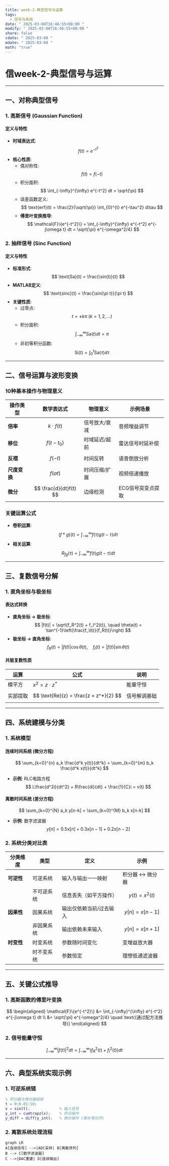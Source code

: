 ```yaml
---
title: week-2-典型信号与运算
tags:
  - 信号与系统
date: " 2025-03-08T16:46:55+08:00 "
modify: " 2025-03-08T16:46:55+08:00 "
share: false
cdate: " 2025-03-08 "
mdate: " 2025-03-08 "
math: "true"
---
```

# 信week-2-典型信号与运算

---

## 一、对称典型信号
### 1. 高斯信号 (Gaussian Function)
#### 定义与特性
- **时域表达式**:  
  $$ f(t) = e^{-t^2} $$
- **核心性质**:
  - 偶对称性: $$ f(t) = f(-t) $$
  - 积分面积:  
    $$ \int_{-\infty}^{\infty} e^{-t^2} dt = \sqrt{\pi} $$
  - 误差函数定义:  
    $$ \text{erf}(t) = \frac{2}{\sqrt{\pi}} \int_{0}^{t} e^{-\tau^2} d\tau $$
  - **傅里叶变换推导**:  
    $$ \mathcal{F}\{e^{-t^2}\} = \int_{-\infty}^{\infty} e^{-t^2} e^{-j\omega t} dt = \sqrt{\pi} e^{-\omega^2/4} $$

### 2. 抽样信号 (Sinc Function)
#### 定义与特性
- **标准形式**:  
  $$ \text{Sa}(t) = \frac{\sin(t)}{t} $$
- **MATLAB定义**:  
  $$ \text{sinc}(t) = \frac{\sin(\pi t)}{\pi t} $$
- **关键性质**:
  - 过零点: $$ t = \pm k\pi \ (k=1,2,\dots) $$
  - 积分面积:  
    $$ \int_{-\infty}^{\infty} \text{Sa}(t) dt = \pi $$
  - 非初等积分函数:  
    $$ \text{Si}(t) = \int_{0}^{t} \text{Sa}(\tau) d\tau $$

---

## 二、信号运算与波形变换
### 10种基本操作与物理意义
| 操作类型      | 数学表达式                     | 物理意义                     | 示例场景                 |
|---------------|--------------------------------|------------------------------|--------------------------|
| **倍率**      | $$ k \cdot f(t) $$            | 信号放大/衰减                | 音频增益调节            |
| **移位**      | $$ f(t - t_0) $$              | 时域延迟/超前                | 雷达信号时延补偿        |
| **反褶**      | $$ f(-t) $$                   | 时间反转                     | 语音倒放分析            |
| **尺度变换**  | $$ f(at) $$                   | 时间压缩/扩展                | 视频倍速播放            |
| **微分**      | $$ \frac{d}{dt}f(t) $$        | 边缘检测                     | ECG信号突变点提取       |

### 关键运算公式
- **卷积运算**:  
  $$ (f * g)(t) = \int_{-\infty}^{\infty} f(\tau)g(t-\tau) d\tau $$
- **相关运算**:  
  $$ R_{fg}(\tau) = \int_{-\infty}^{\infty} f(t)g(t-\tau) dt $$

---

## 三、复数信号分解
### 1. 直角坐标与极坐标
#### 表达式转换
- **直角坐标 → 极坐标**:  
  $$ 
  |f(t)| = \sqrt{f_R^2(t) + f_I^2(t)}, \quad 
  \theta(t) = \tan^{-1}\left(\frac{f_I(t)}{f_R(t)}\right)
  $$
- **极坐标 → 直角坐标**:  
  $$ 
  f_R(t) = |f(t)|\cos\theta(t), \quad 
  f_I(t) = |f(t)|\sin\theta(t)
  $$

#### 共轭复数性质
| 运算   | 公式                                     | 说明     |
| ---- | -------------------------------------- | ------ |
| 模平方  | $x^2 = z \cdot z^*$                    | 能量守恒   |
| 实部提取 | $$ \text{Re}(z) = \frac{z + z^*}{2} $$ | 信号解调基础 |

---

## 四、系统建模与分类
### 1. 系统模型
#### 连续时间系统 (微分方程)
$$ 
\sum_{k=0}^{n} a_k \frac{d^k y(t)}{dt^k} = \sum_{k=0}^{m} b_k \frac{d^k x(t)}{dt^k} 
$$
- **示例**: RLC电路方程  
  $$ L\frac{d^2i}{dt^2} + R\frac{di}{dt} + \frac{1}{C}i = v(t) $$

#### 离散时间系统 (差分方程)
$$ 
\sum_{k=0}^{N} a_k y[n-k] = \sum_{k=0}^{M} b_k x[n-k] 
$$
- **示例**: 数字滤波器  
  $$ y[n] = 0.5x[n] + 0.3x[n-1] + 0.2x[n-2] $$

### 2. 系统分类对比表
| 分类维度       | 类型             | 定义                                                                 | 示例                          |
|----------------|------------------|----------------------------------------------------------------------|-------------------------------|
| **可逆性**     | 可逆系统         | 输入与输出一一映射                                                   | 积分器 ↔ 微分器               |
|                | 不可逆系统       | 信息丢失（如平方操作）                                               | $$ y(t) = x^2(t) $$           |
| **因果性**     | 因果系统         | 输出仅依赖当前/过去输入                                              | $$ y[n] = x[n-1] $$           |
|                | 非因果系统       | 输出依赖未来输入                                                     | $$ y[n] = x[n+1] $$           |
| **时变性**     | 时变系统         | 参数随时间变化                                                       | 变增益放大器                  |
|                | 时不变系统       | 参数恒定                                                             | 理想低通滤波器                |

---

## 五、关键公式推导
### 1. 高斯函数的傅里叶变换
$$
\begin{aligned}
\mathcal{F}\{e^{-t^2}\} &= \int_{-\infty}^{\infty} e^{-t^2} e^{-j\omega t} dt \\
&= \sqrt{\pi} e^{-\omega^2/4} \quad \text{(通过配方法推导)}
\end{aligned}
$$

### 2. 信号能量守恒
$$ 
\int_{-\infty}^{\infty} |f(t)|^2 dt = \int_{-\infty}^{\infty} (f_R^2(t) + f_I^2(t)) dt 
$$

---

## 六、典型系统实现示例
### 1. 可逆系统链
```matlab
% 积分器与微分器级联
t = 0:0.01:10;
x = sin(t);             % 输入信号
y_int = cumtrapz(x);    % 积分操作
y_diff = diff(y_int);   % 微分操作 (需补零对齐)
```

### 2. 离散系统处理流程
```mermaid
graph LR
A[连续信号] -->|ADC采样| B[离散序列]
B --> C[数字滤波器]
C -->|DAC重建| D[连续输出]
```
